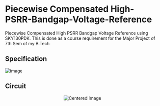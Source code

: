 # Piecewise Compensated High-PSRR-Bandgap-Voltage-Reference
Piecewise Compensated High PSRR Bandgap Voltage Reference using SKY130PDK. This is done as a course requirement for the Major Project of 7th Sem of my B.Tech

## Specification
![image](https://github.com/user-attachments/assets/3ea9b6ca-d225-4fae-97d9-1d1f3eaea908)

## Circuit
<p align="center">
  <img src="https://github.com/user-attachments/assets/26d7309f-9bdb-498a-9ae2-65f596873c1c" alt="Centered Image">
</p>
